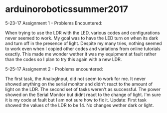 # arduinoroboticssummer2017

5-23-17 Assignment 1 - Problems Encountered:

When trying to use the LDR with the LED, various codes and configurations never seemed to work. My goal was to have the LED turn on when its dark and turn off in the presence of light. Despite my many tries, nothing seemed to work even when I copied other codes and variations from online tutorials exactly. This made me wonder wether it was my equipment at fault rather than the codes so I plan to try this again with a new LDR.


5-25-17 Assignemnt 2 - Problems encountered:

The first task, the AnalogInput, did not seem to work for me. It never showed anything on the serial monitor and didn't react to the amount of light on the LDR.
The second set of tasks weren't as successful. The power showed on the Serial Monitor but didnt react to the change of light. I'm sure it is my code at fault but I am not sure how to fix it.
Update: First task showed the values of the LDR to be 14. No changes wether dark or light.


